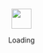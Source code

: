 <div align="center">
  <br />
  <br />
  <br />
  <br />
  <img
    src="https://enterprise.github.com/assets/spinners/octocat-spinner-128-26a44333917854c6794d55eac947b1277fced54f1f60c5df5d93431db8753bc5.gif"
    width="40"
    height="40"
  />
  <p>Loading</p>
  <br />
  <br />
  <br />
  <br />
</div>
